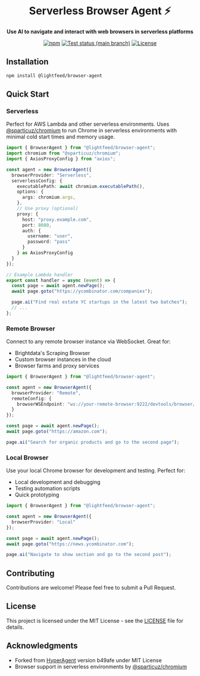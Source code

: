 <h1 align="center">
  Serverless Browser Agent ⚡️
</h1>

<p align="center">
  <strong>Use AI to navigate and interact with web browsers in serverless platforms</strong>
</p>

<div align="center">
  <a href="https://www.npmjs.com/package/@lightfeed/browser-agent">
    <img src="https://img.shields.io/npm/v/@lightfeed/browser-agent?logo=npm" alt="npm" /></a>
  <a href="https://github.com/lightfeed/browser-agent/actions/workflows/test.yml">
      <img src="https://img.shields.io/github/actions/workflow/status/lightfeed/browser-agent/test.yml?branch=main"
          alt="Test status (main branch)"></a>
  <a href="https://github.com/lightfeed/browser-agent/blob/main/LICENSE">
    <img src="https://img.shields.io/github/license/lightfeed/browser-agent" alt="License" /></a>
</div>

## Installation

```bash
npm install @lightfeed/browser-agent
```

## Quick Start

### Serverless

Perfect for AWS Lambda and other serverless environments. Uses [@sparticuz/chromium](https://github.com/Sparticuz/chromium) to run Chrome in serverless environments with minimal cold start times and memory usage.

```typescript
import { BrowserAgent } from "@lightfeed/browser-agent";
import chromium from "@sparticuz/chromium";
import { AxiosProxyConfig } from "axios";

const agent = new BrowserAgent({
  browserProvider: "Serverless",
  serverlessConfig: {
    executablePath: await chromium.executablePath(),
    options: {
      args: chromium.args,
    },
    // Use proxy (optional)
    proxy: {
      host: "proxy.example.com",
      port: 8080,
      auth: {
        username: "user",
        password: "pass"
      }
    } as AxiosProxyConfig
  }
});

// Example Lambda handler
export const handler = async (event) => {
  const page = await agent.newPage();
  await page.goto("https://ycombinator.com/companies");

  page.ai("Find real estate YC startups in the latest two batches");
  // ...
};
```

### Remote Browser

Connect to any remote browser instance via WebSocket. Great for:
- Brightdata's Scraping Browser
- Custom browser instances in the cloud
- Browser farms and proxy services

```typescript
import { BrowserAgent } from "@lightfeed/browser-agent";

const agent = new BrowserAgent({
  browserProvider: "Remote",
  remoteConfig: {
    browserWSEndpoint: "ws://your-remote-browser:9222/devtools/browser/ws"
  }
});

const page = await agent.newPage();
await page.goto("https://amazon.com");

page.ai("Search for organic products and go to the second page");
```

### Local Browser

Use your local Chrome browser for development and testing. Perfect for:
- Local development and debugging
- Testing automation scripts
- Quick prototyping

```typescript
import { BrowserAgent } from "@lightfeed/browser-agent";

const agent = new BrowserAgent({
  browserProvider: "Local"
});

const page = await agent.newPage();
await page.goto("https://news.ycombinator.com");

page.ai("Navigate to show section and go to the second post");
```

## Contributing

Contributions are welcome! Please feel free to submit a Pull Request.

## License

This project is licensed under the MIT License - see the [LICENSE](LICENSE) file for details.

## Acknowledgments

- Forked from [HyperAgent](https://github.com/hyperbrowserai/HyperAgent) version b49afe under MIT License
- Browser support in serverless environments by [@sparticuz/chromium](https://github.com/Sparticuz/chromium)
